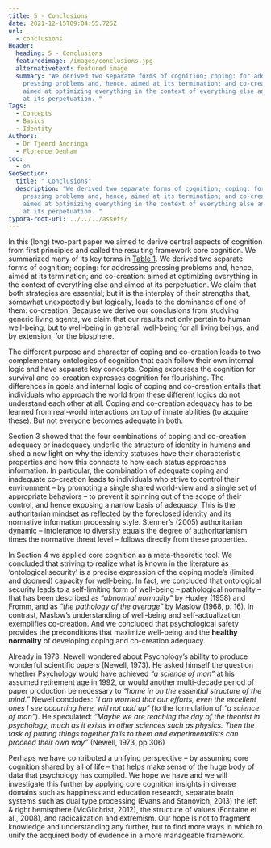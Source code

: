 ```yaml
---
title: 5 - Conclusions
date: 2021-12-15T09:04:55.725Z
url:
  - conclusions
Header:
  heading: 5 - Conclusions
  featuredimage: /images/conclusions.jpg
  alternativetext: featured image
  summary: "We derived two separate forms of cognition; coping: for addressing
    pressing problems and, hence, aimed at its termination; and co-creation:
    aimed at optimizing everything in the context of everything else and aimed
    at its perpetuation. "
Tags:
  - Concepts
  - Basics
  - Identity
Authors:
  - Dr Tjeerd Andringa
  - Florence Denham
toc:
  - on
SeoSection:
  title: " Conclusions"
  description: "We derived two separate forms of cognition; coping: for addressing
    pressing problems and, hence, aimed at its termination; and co-creation:
    aimed at optimizing everything in the context of everything else and aimed
    at its perpetuation. "
typora-root-url: ../../../assets/
---
```

In this (long) two-part paper we aimed to derive central aspects of cognition from first principles and called the resulting framework core cognition. We summarized many of its key terms in [Table 1](https://corecognition.com/basics/conclusions/CC-Key-Concepts). We derived two separate forms of cognition; coping: for addressing pressing problems and, hence, aimed at its termination; and co-creation: aimed at optimizing everything in the context of everything else and aimed at its perpetuation. We claim that both strategies are essential; but it is the interplay of their strengths that, somewhat unexpectedly but logically, leads to the dominance of one of them: co-creation. Because we derive our conclusions from studying generic living agents, we claim that our results not only pertain to human well-being, but to well-being in general: well-being for all living beings, and by extension, for the biosphere.

The different purpose and character of coping and co-creation leads to two complementary ontologies of cognition that each follow their own internal logic and have separate key concepts. Coping expresses the cognition for survival and co-creation expresses cognition for flourishing. The differences in goals and internal logic of coping and co-creation entails that individuals who approach the world from these different logics do not understand each other at all. Coping and co-creation adequacy has to be learned from real-world interactions on top of innate abilities (to acquire these). But not everyone becomes adequate in both.

Section 3 showed that the four combinations of coping and co-creation adequacy or inadequacy underlie the structure of identity in humans and shed a new light on why the identity statuses have their characteristic properties and how this connects to how each status approaches information. In particular, the combination of adequate coping and inadequate co-creation leads to individuals who strive to control their environment – by promoting a single shared world-view and a single set of appropriate behaviors – to prevent it spinning out of the scope of their control, and hence exposing a narrow basis of adequacy. This is the authoritarian mindset as reflected by the foreclosed identity and its normative information processing style. Stenner’s (2005) authoritarian dynamic – intolerance to diversity equals the degree of authoritarianism times the normative threat level – follows directly from these properties.

In Section 4 we applied core cognition as a meta-theoretic tool. We concluded that striving to realize what is known in the literature as ‘ontological security’ is a precise expression of the coping mode’s (limited and doomed) capacity for well-being. In fact, we concluded that ontological security leads to a self-limiting form of well-being – pathological normality – that has been described as “*abnormal normality”* by Huxley (1958) and Fromm, and as *“the pathology of the average”* by Maslow (1968, p. 16). In contrast, Maslow’s understanding of well-being and self-actualization exemplifies co-creation. And we concluded that psychological safety provides the preconditions that maximize well-being and the **healthy normality** of developing coping and co-creation adequacy.

Already in 1973, Newell wondered about Psychology’s ability to produce wonderful scientific papers (Newell, 1973). He asked himself the question whether Psychology would have achieved *“a science of man”* at his assumed retirement age in 1992, or would another multi-decade period of paper production be necessary to *“home in on the essential structure of the mind.”* Newell concludes: *“I am worried that our efforts, even the excellent ones I see occurring here, will not add up”* (to the formulation of *“a science of man”*). He speculated: *“Maybe we are reaching the day of the theorist in psychology, much as it exists in other sciences such as physics. Then the task of putting things together falls to them and experimentalists can proceed their own way”* (Newell, 1973, pp 306)

Perhaps we have contributed a unifying perspective – by assuming core cognition shared by all of life – that helps make sense of the huge body of data that psychology has compiled. We hope we have and we will investigate this further by applying core cognition insights in diverse domains such as happiness and education research, separate brain systems such as dual type processing (Evans and Stanovich, 2013) the left & right hemisphere (McGilchrist, 2012), the structure of values (Fontaine et al., 2008), and radicalization and extremism. Our hope is not to fragment knowledge and understanding any further, but to find more ways in which to unify the acquired body of evidence in a more manageable framework.
